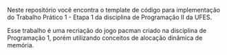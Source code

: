 Neste repositório você encontra o template de código para implementação do Trabalho Prático 1 - Etapa 1 da disciplina de Programação II da UFES. 

Esse trabalho é uma recriação do jogo pacman criado na disciplina de Programação 1, porém utilizando conceitos de alocação dinâmica de memória.

